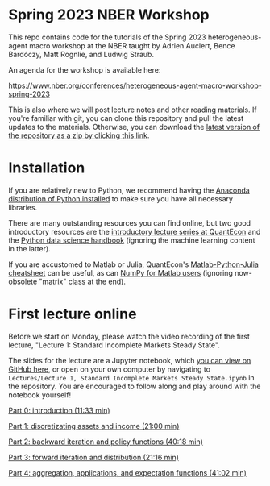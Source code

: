 # Spring 2023 NBER Workshop

This repo contains code for the tutorials of the Spring 2023 heterogeneous-agent macro workshop at the NBER taught by Adrien Auclert, Bence Bardóczy, Matt Rognlie, and Ludwig Straub.

An agenda for the workshop is available here:

https://www.nber.org/conferences/heterogeneous-agent-macro-workshop-spring-2023

This is also where we will post lecture notes and other reading materials. If you're familiar with git, you can clone this repository and pull the latest updates to the materials. Otherwise, you can download the [latest version of the repository as a zip by clicking this link](https://github.com/shade-econ/nber-workshop-2023/archive/refs/heads/main.zip).

# Installation

If you are relatively new to Python, we recommend having the [Anaconda distribution of Python installed](https://www.anaconda.com/products/distribution) to make sure you have all necessary libraries. 

There are many outstanding resources you can find online, but two good introductory resources are the [introductory lecture series at QuantEcon](https://python-programming.quantecon.org/intro.html) and the [Python data science handbook](https://jakevdp.github.io/PythonDataScienceHandbook/) (ignoring the machine learning content in the latter). 

If you are accustomed to Matlab or Julia, QuantEcon's [Matlab-Python-Julia cheatsheet](https://cheatsheets.quantecon.org/) can be useful, as can [NumPy for Matlab users](https://numpy.org/doc/stable/user/numpy-for-matlab-users.html) (ignoring now-obsolete "matrix" class at the end). 

# First lecture online

Before we start on Monday, please watch the video recording of the first lecture, "Lecture 1: Standard Incomplete Markets Steady State".

The slides for the lecture are a Jupyter notebook, which [you can view on GitHub here](https://github.com/shade-econ/nber-workshop-2023/blob/main/Lectures/Lecture%201%2C%20Standard%20Incomplete%20Markets%20Steady%20State.ipynb), or open on your own computer by navigating to `Lectures/Lecture 1, Standard Incomplete Markets Steady State.ipynb` in the repository. You are encouraged to follow along and play around with the notebook yourself!

[Part 0: introduction (11:33 min)](https://www.dropbox.com/s/qsdzn2pb3u530r6/Part%200%2C%20introduction.mp4?dl=0)

[Part 1: discretizating assets and income (21:00 min)](https://www.dropbox.com/s/c76o4bem126mjd4/Part%201%2C%20aggregation.mp4?dl=0)

[Part 2: backward iteration and policy functions (40:18 min)](https://www.dropbox.com/s/3dhn9oj116vy9qb/Part%202%2C%20backward%20iteration%20and%20policy%20functions.mp4?dl=0)

[Part 3: forward iteration and distribution (21:16 min)](https://www.dropbox.com/s/im3sfsnqvxzpki4/Part%203%2C%20forward%20iteration%20and%20distribution.mp4?dl=0)

[Part 4: aggregation, applications, and expectation functions (41:02 min)](https://www.dropbox.com/s/k6mcltci56r27zh/Part%204%2C%20aggregation%2C%20applications%2C%20and%20expectation%20functions.mp4?dl=0)

